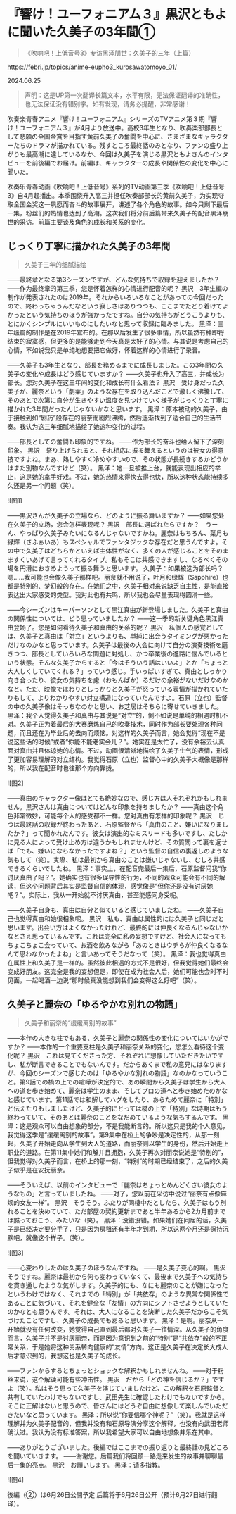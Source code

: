 # 『響け！ユーフォニアム３』黒沢ともよに聞いた久美子の3年間①

> 《吹响吧！上低音号3》专访黑泽朋世：久美子的三年（上篇）

<https://febri.jp/topics/anime-eupho3_kurosawatomoyo_01/>

2024.06.25

> 声明：这是UP第一次翻译长篇文本，水平有限，无法保证翻译的准确性，也无法保证没有错别字。如有发现，请务必提醒，非常感谢！

吹奏楽青春アニメ『響け！ユーフォニアム』シリーズのTVアニメ第３期『響け！ユーフォニアム３』が4月より放送中。高校3年生となり、吹奏楽部部長として悲願の全国金賞を目指す黄前久美子の奮闘を中心に、さまざまなキャラクターたちのドラマが描かれている。残すところ最終話のみとなり、ファンの盛り上がりも最高潮に達しているなか、今回は久美子を演じる黒沢ともよさんのインタビューを前後編でお届け。前編は、キャラクターの成長や関係性の変化を中心に聞いた。

吹奏乐青春动画《吹响吧！上低音号》系列的TV动画第三季《吹响吧！上低音号 3》自4月起播出。本季围绕升入高三并担任吹奏部部长的黄前久美子，为实现夺取全国金奖这一夙愿而奋斗的故事展开，讲述了各个角色的故事。如今只剩下最后一集，粉丝们的热情也达到了高潮。这次我们将分前后篇带来久美子的配音黑泽朋世的采访。前篇主要谈及角色的成长和关系的变化。

## じっくり丁寧に描かれた久美子の3年間

> 久美子三年的细腻描绘

――最終章となる第3シーズンですが、どんな気持ちで収録を迎えましたか？
——作为最终章的第三季，您是怀着怎样的心情进行配音的呢？
黒沢　3年生編の制作が発表されたのは2019年。それからいろいろなことがあっての今回だったので、終わっちゃうんだなという寂しさはありつつも、ここまでたどり着けてよかったという気持ちのほうが強かったですね。自分の気持ちがどうこうよりも、とにかくシンプルにいいものにしたいなと思って収録に臨みました。
黑泽：三年级篇的制作是在2019年宣布的。在那以后发生了很多事情，所以虽然有种即将结束的寂寞感，但更多的是能够走到今天真是太好了的心情。与其说是考虑自己的心情，不如说我只是单纯地想要把它做好，怀着这样的心情进行了录音。

――久美子も3年生となり、部長を務めるまでに成長しました。この3年間の久美子の変化や成長はどう感じていますか？
——久美子也升入了高三，并成长为部长。您对久美子在这三年间的变化和成长有什么看法？
黒沢　受け身だった久美子が、麗奈という「劇薬」のような存在を取り込んだことで激しく沸騰して、そのあとで次第に自分が生きやすい温度を見つけていく様子がじっくりと丁寧に描かれた3年間だったんじゃないかなと思います。
黑泽：原本被动的久美子，由于接触到如“剧药”般存在的丽奈而剧烈沸腾，然后逐渐找到了适合自己的生活节奏。我认为这三年细腻地描绘了她这种变化的过程。

――部長としての奮闘も印象的ですね。
——作为部长的奋斗也给人留下了深刻印象。
黒沢　祭り上げられると、それ相応に振る舞えるというのは彼女の得意技ですよね。まあ、熱しやすく冷めやすいので、その状態が長続きするかどうかはまた別物なんですけど（笑）。
黑泽：她一旦被推上台，就能表现出相应的举止，这是她的拿手好戏。不过，她的热情来得快去得也快，所以这种状态能持续多久还是另一个问题（笑）。

![图1]

――黒沢さんが久美子の立場なら、どのように振る舞いますか？
——如果您处在久美子的立场，您会怎样表现呢？
黒沢　部長に選ばれたらですか？　うーん、やっぱり久美子みたいになるんじゃないですかね。麗奈はもちろん、葉月も緑輝（さふぁいあ）もスペシャルでファンタジックな存在だと思うんですよ。その中で久美子はどちらかといえば主体性がなく、多くの人が感じることをそのまますくいあげて言ってくれるタイプ。私もそこは共感できますし、なるべくその場を円滑におさめようって振る舞うと思います。
久美子：如果被选为部长吗？嗯......我可能也会像久美子那样吧。丽奈就不用说了，叶月和绿辉（Sapphire）也都是特别的、梦幻般的存在。在她们之中，久美子相对来说缺乏自主性，是能直接表达出大家感受的类型。我对此也有共鸣，所以我也会尽量表现得圆滑一些。

――今シーズンはキーパーソンとして黒江真由が新登場しました。久美子と真由の関係性については、どう思っていましたか？
——这一季的新关键角色黑江真由登场了。您是如何看待久美子和真由的关系的呢？
黒沢　私個人の感覚としては、久美子と真由は「対立」というよりも、単純に出会うタイミングが悪かっただけなのかなと思っています。久美子は最後の大会に向けて自分の演奏技術を磨きつつ、部長としていろいろな問題に対処し、かつ卒業後の進路に悩んでいるという状態。そんな久美子からすると「今はそういう話はいいよ」とか「ちょっと大人しくしていてくれる？」っていう感じ。手いっぱいすぎて、真由としっかり向き合ったり、彼女の気持ちを慮（おもんぱか）るだけの余裕がないだけなのかなと。ただ、映像ではわりとしっかりと久美子が怒っている表情が描かれていたりもして、よりわかりやすい対立構造になっていたんですよ。石原（立也）監督の中の久美子像はそっちなのかと思い、お芝居はそちらに寄せていきました。
黑泽：我个人觉得久美子和真由与其说是“对立”的，倒不如说是单纯的相遇时机不对。久美子正为着最后的大赛磨炼自己的吹奏技术，同时作为部长要处理各种问题，而且还在为毕业后的去向而烦恼。对这样的久美子而言，她会觉得“现在不是说这些话的时候”或者“你能不能老实会儿？”。她实在是太忙了，没有余裕去认真面对真由并且体谅她的心情。不过，动画很清晰地描绘了久美子生气的表情，形成了更加容易理解的对立结构。我觉得石原（立也）监督心中的久美子大概像是那样的，所以我在配音时也往那个方向靠拢。

![图2]

――真由のキャラクター像はとても絶妙なので、感じ方は人それぞれかもしれません。黒沢さんは真由についてはどんな印象を持ちましたか？
——真由这个角色非常微妙，可能每个人的感受都不一样。您对真由有怎样的印象呢？
黒沢　じつは最終話の収録が終わったあと、石原監督から「真由のこと、嫌いになりましたか？」って聞かれたんです。彼女は演出的なミスリードも多いですし、たしかに見る人によって受け止め方は違うかもしれませんけど、その質問って裏を返せば「でも、嫌いにならなかったですよね？」という監督の自信の裏返しのような気もして（笑）。実際、私は最初から真由のことは嫌いじゃないし、むしろ共感できるくらいでしたね。
黑泽：事实上，在配音完最后一集后，石原监督问我“你讨厌真由了吗？”。她确实也有很多误导性的行为，不同的观众可能会有不同的解读，但这个问题背后其实是监督自信的体现，感觉像是“但你还是没有讨厌她吧？”。实际上，我从一开始就不讨厌真由，甚至能感同身受呢。

――久美子自身も、真由は自分と似ていると感じていましたね。
——久美子自己也觉得真由和她很相象呢。
黒沢　私も、真由は属性的には久美子と同じだと思います。出会い方はよくなかったけれど、最終的には仲良くなるんじゃないかなとさえ思っているんです。これは完全に私の妄想ですけど、社会人になってもちょこちょこ会っていて、お酒を飲みながら「あのときはウチらが仲良くなるなんて思わなかったよね」と言いあってそうだなって（笑）。
黑泽：我也觉得真由在属性上和久美子是一样的。虽然彼此相遇的方式不是很好，但我觉得她们最终会变成好朋友。这完全是我的妄想但是，即使在成为社会人后，她们可能也会时不时见面，一起喝酒一边说“那时候真没能想到我们会变得这么好吧”（笑）。

## 久美子と麗奈の「ゆるやかな別れの物語」

> 久美子和丽奈的“缓缓离别的故事”

――本作の大きな柱でもある、久美子と麗奈の関係性の変化についてはいかがですか？
——本作的一个重要支柱是久美子和丽奈关系的变化，您怎么看待这个变化呢？
黒沢　これは見てくださった方、それぞれに想像していただきたいですし、私が断言できることでもないんです。だからあくまで私の意見にはなりますが、今回のシーズンで感じたのは「ゆるやかな別れの物語」なのかなっていうこと。第9話での橋の上での喧嘩が決定的で、あの瞬間から久美子は学生から大人への道を歩き始めて、麗奈は学生のまま、そしてプロの道へと歩き始めたのかなと感じています。第11話では和解してハグをしたり、あらためて麗奈に「特別」と伝えたりもしましたけど、久美子的にとっては橋の上で「特別」な時期はもう終わっていて、そのあとは麗奈のことをなだめているような気もするんです。
黑泽：这是观众可以自由想象的部分，不是我能断言的。所以这只是我的个人意见，我觉得这季是“缓缓离别的故事”。第9集中在桥上的争吵是决定性的，从那一刻起，久美子开始走向从学生到大人的道路，而丽奈则以学生的身份，然后开始走上职业的道路。在第11集中她们和解并且拥抱，久美子再次对丽奈说她是“特别的”，但我觉得对久美子而言，在桥上的那一刻，“特别”的时期已经结束了，之后的久美子似乎是在安抚丽奈。

――そういえば、以前のインタビューで「麗奈はちょっとめんどくさい彼女のようなもの」と言っていましたね。
——对了，您以前在采访中说过“丽奈有点像麻烦的女友一样”。
黒沢　そうそう。ふたりが同棲中だとしたら、久美子はもう別れることを決めていて、ただ部屋の契約更新まであと半年あるから2カ月前までは黙っておこう、みたいな（笑）。
黑泽：没错没错。如果她们在同居的话，久美子是已经决定要分手了，只是因为房租还有半年才到期，所以这两个月还是保持沉默吧，就像这个样子。（笑）。

![图3]

――心変わりしたのは久美子のほうなんですね。
——是久美子变心的啊。
黒沢　そうですね。麗奈は最初から何も変わっていなくて、最後まで久美子への気持ちを貫き通したような気がします。久美子的にも、なにも麗奈のことが嫌になったというわけではなく、それまでの「特別」が「共依存」のような異常な関係性であることに気づいて、それを健全な「友情」の方向にシフトさせようとしていたのかなとも思うんです。それは、大人になることを決断した久美子だからこそ気づけたことですし、久美子の成長でもあると思います。
黑泽：是啊。丽奈从一开始就没有任何改变，她觉得自己直到最后都对久美子一往情深。从久美子的角度而言，久美子并不是讨厌丽奈，而是因为意识到之前的“特别”是“共依存”般的不正常关系，于是她将这种关系转向健康的“友情”方向。这正是久美子在决定长大成人后才意识到的，我想这也是久美子的成长。

――ファンからするとちょっとショックな解釈かもしれませんね。
——对于粉丝来说，这个解读可能有些冲击性。
黒沢　だから「どの神を信じるか？」ですよ（笑）。私はそう思って久美子を演じていましたけど、この解釈を石原監督と共有していたわけでもないですし、武田先生に確認したわけでもないですから。そこに正解はないと思うので、皆さんにはどうぞ自由に想像して楽しんでいただきたいなと思っています。
黑泽：所以说“你要信哪个神呢？”（笑）。我就是这样理解并为久美子配音的，但我并没有和石原导演分享这个解释，也没有向武田老师确认过。我认为没有标准答案，所以我希望大家可以自由地想象并乐在其中。

――ありがとうございました。後編ではここまでの振り返りと最終話の見どころを聞いていきます。
——谢谢您。后篇我们将回顾一路走来发生的故事并聊聊最后一集的亮点。
黒沢　お願いします。
黑泽：请多指教。

![图4]

後編（②）は6月26日公開予定
后篇将于6月26日公开（预计6月27日进行翻译）。
